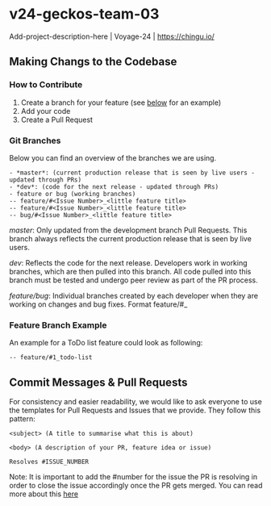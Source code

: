 # v24-geckos-team-03
Add-project-description-here | Voyage-24 | https://chingu.io/

## Making Changs to the Codebase
### How to Contribute
1. Create a branch for your feature (see [below](#feature-branch-example) for an example)
2. Add your code
3. Create a Pull Request

### Git Branches
Below you can find an overview of the branches we are using.

```
- *master*: (current production release that is seen by live users - updated through PRs)
- *dev*: (code for the next release - updated through PRs)
- feature or bug (working branches)
-- feature/#<Issue Number>_<little feature title>
-- feature/#<Issue Number>_<little feature title>
-- bug/#<Issue Number>_<little feature title>
```

*master*: Only updated from the development branch Pull Requests. This branch always reflects the current production release that is seen by live users.

*dev*: Reflects the code for the next release. Developers work in working branches, which are then pulled into this branch. All code pulled into this branch must be tested and undergo peer review as part of the PR process.

*feature/bug*: Individual branches created by each developer when they are working on changes and bug fixes. Format feature/#<Issue Number>_<little feature title>

### Feature Branch Example

An example for a ToDo list feature could look as following:

```
-- feature/#1_todo-list
```

## Commit Messages & Pull Requests

For consistency and easier readability, we would like to ask everyone to use the templates for Pull Requests and Issues that we provide.
They follow this pattern:

```
<subject> (A title to summarise what this is about)

<body> (A description of your PR, feature idea or issue)

Resolves #ISSUE_NUMBER
```

Note: It is important to add the #number for the issue the PR is resolving in order to close the issue accordingly once the PR gets merged. You can read more about this [here](https://docs.github.com/en/free-pro-team@latest/github/managing-your-work-on-github/linking-a-pull-request-to-an-issue)
